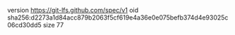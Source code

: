version https://git-lfs.github.com/spec/v1
oid sha256:d2273a1d84acc879b2063f5cf619e4a36e0e075befb374d4e93025c06cd30dd5
size 77
